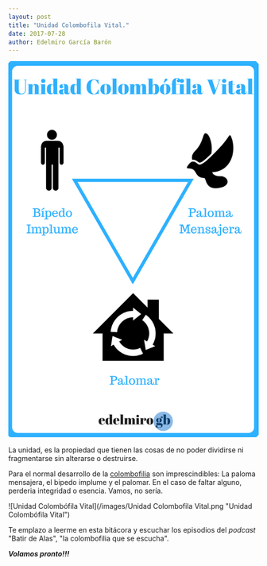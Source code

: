 ```yaml
---
layout: post
title: "Unidad Colombofila Vital."
date: 2017-07-28
author: Edelmiro García Barón
---
```


<img src="/images/Unidad Colombofila Vital.png" alt="Unidad Colombófila Vital">

La unidad, es la propiedad que tienen las cosas de no poder dividirse ni fragmentarse sin alterarse o destruirse.

Para el normal desarrollo de la [colombofilia](https://batirdealas.github.io/definiciones/Colombofilia) son imprescindibles: La paloma mensajera, el bipedo implume y el palomar. En el caso de faltar alguno, perderia  integridad o esencia. Vamos, no sería.

![Unidad Colombófila Vital](/images/Unidad Colombofila Vital.png "Unidad Colombófila Vital")

Te emplazo a leerme en esta bitácora y escuchar los episodios del *podcast* "Batir de Alas", "la colombofilia que se escucha".

___Volamos pronto!!!___


